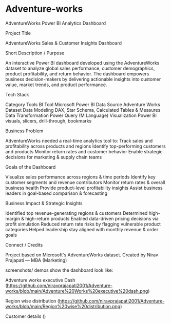 # Adventure-works
AdventureWorks Power BI Analytics Dashboard

Project Title

AdventureWorks Sales & Customer Insights Dashboard

Short Description / Purpose

An interactive Power BI dashboard developed using the AdventureWorks dataset to analyze global sales performance, customer demographics, product profitability, and return behavior. The dashboard empowers business decision-makers by delivering actionable insights into customer value, market trends, and product performance.

Tech Stack

Category  	          Tools
BI Tool	              Microsoft Power BI
Data Source	          Adventure Works Dataset
Data Modeling	        DAX, Star Schema, Calculated Tables & Measures
Data Transformation	  Power Query (M Language)
Visualization	        Power BI visuals, slicers, drill-through, bookmarks

Business Problem

AdventureWorks needed a real-time analytics tool to:
Track sales and profitability across products and regions
Identify top-performing customers and products
Monitor return rates and customer behavior
Enable strategic decisions for marketing & supply chain teams

Goals of the Dashboard

Visualize sales performance across regions & time periods
Identify key customer segments and revenue contributors
Monitor return rates & overall business health
Provide product-level profitability insights
Assist business leaders in goal-based comparison & forecasting

Business Impact & Strategic Insights

Identified top revenue-generating regions & customers
Determined high-margin & high-return products
Enabled data-driven pricing decisions via profit simulation
Reduced return rate risks by flagging vulnerable product categories
Helped leadership stay aligned with monthly revenue & order goals

Connect / Credits

Project based on Microsoft's AdventureWorks dataset.
Created by Nirav Prajapati — MBA (Marketing) 

screenshots/ demos
show the dashboard look like:

Adventure works executive Dash
(https://github.com/niravprajapati2001/Adventure-works/blob/main/Adventure%20Works%20executive%20dash.png)

Region wise distribution
(https://github.com/niravprajapati2001/Adventure-works/blob/main/Region%20wise%20distribution.png)

Customer details
()
